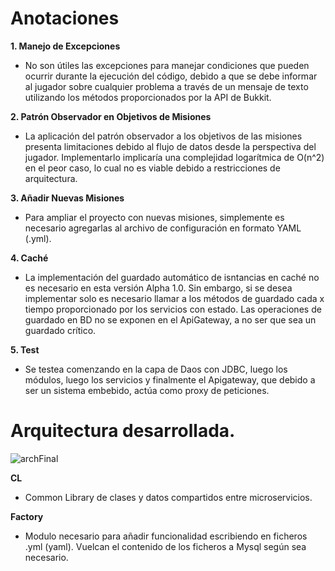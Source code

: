 # Anotaciones

**1. Manejo de Excepciones**
   -  No son útiles las excepciones para manejar condiciones que pueden ocurrir durante la ejecución del código, debido a que se debe informar al jugador sobre cualquier problema a través de un mensaje de texto utilizando los métodos proporcionados por la API de Bukkit.

**2. Patrón Observador en Objetivos de Misiones**
   - La aplicación del patrón observador a los objetivos de las misiones presenta limitaciones debido al flujo de datos desde la perspectiva del jugador. Implementarlo implicaría una complejidad logarítmica de O(n^2) en el peor caso, lo cual no es viable debido a restricciones de arquitectura.

**3. Añadir Nuevas Misiones**
   - Para ampliar el proyecto con nuevas misiones, simplemente es necesario agregarlas al archivo de configuración en formato YAML (.yml).

**4. Caché**
   - La implementación del guardado automático de isntancias en caché no es necesario en esta versión Alpha 1.0. Sin embargo, si se desea implementar solo es necesario llamar a los métodos de guardado cada x tiempo proporcionado por los servicios con estado. Las operaciones de guardado en BD no se exponen en el ApiGateway, a no ser que sea un guardado crítico.

**5. Test**
   - Se testea comenzando en la capa de Daos con JDBC, luego los módulos, luego los servicios y finalmente el Apigateway, que debido a ser un sistema embebido, actúa como proxy de peticiones.



# Arquitectura desarrollada.

![archFinal](https://github.com/ramiroserantes/Events/assets/74147489/8486ecb4-8d77-4236-936f-96079c6aaac1)

**CL**
   - Common Library de clases y datos compartidos entre microservicios.

**Factory** 
   - Modulo necesario para añadir funcionalidad escribiendo en ficheros .yml (yaml). Vuelcan el contenido de los ficheros a Mysql según sea necesario.
